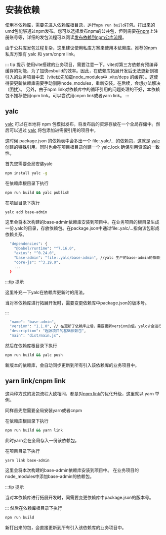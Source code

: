 # 安装依赖

使用本依赖库，需要先进入依赖库根目录，运行`npm run build`打包。打出来的umd包能够通过npm发布。您可以选择发布npm的公共包，但则需要在[npm](https://www.npmjs.com/)上注册账号等，详细的发包流程可以阅读[发布依赖到npm公库流程](https://www.jianshu.com/p/9325240352a4)。

由于公共库发包过程复杂，这里建议使用私库方案来使用本依赖库。推荐的npm私库方案有 yalc 和 yarn/cnpm link。

::: tip 提示
使用vite搭建的业务项目，需要注意一下。vite对第三方依赖有预编译缓存的功能，为了加快esbuild的效率。因此，在依赖库拓展开发后无法更新到被引入的业务项目中去（vite优先加载node_modules中 .vite/deps 的缓存）。这使得要更新依赖库需要手动删除node_modules，重新安装。在后续，会想办法解决（困扰）。
另外，由于npm link对依赖库中的循环引用的问题处理的不好，本依赖包不推荐使用npm link。可以尝试用cnpm link或者yarn link。
:::

## yalc

[yalc](https://github.com/wclr/yalc) 可以在本地将 npm 包模拟发布，将发布后的资源存放在一个全局存储中。然后可以通过 [yalc](https://github.com/wclr/yalc) 将包添加进需要引用的项目中。

这时候 package.json 的依赖表中会多出一个 file:.yalc/... 的依赖包，这就是 [yalc](https://github.com/wclr/yalc) 创建的特殊引用。同时也会在项目根目录创建一个 yalc.lock 确保引用资源的一致性。

首先您需要全局安装yalc

```sh
npm install yalc -g
```

在依赖库根目录下执行

```sh
npm run build && yalc publish
```

在项目目录下执行

```sh
yalc add base-admin
```

这里会将本次构建的base-admin依赖库安装到项目中。在业务项目的根目录生成一份.yalc的目录，存放依赖包。在package.json中通过file:.yalc/...指向该包形成依赖关系。

```sh
  "dependencies": {
    "@babel/runtime": "^7.16.0",
    "axios": "^0.24.0",
    "base-admin": "file:.yalc/base-admin", //yalc 生产的base-admin的依赖关系
    "core-js": "^3.19.0",
    ...
  }
```

:::tip 提示

这里补充一下yalc在依赖库更新时的用法。

当对本依赖库进行拓展开发时，需要变更依赖库中package.json的版本号。

:::

```sh
  "name": "base-admin",
  "version": "1.1.0", // 在更新了依赖库之后，需要更新version的值。yalc才会进行响应
  "description": "起源项目的基础依赖包",
  "main": "dist/main.js",
```
然后在依赖库根目录下执行

```sh
npm run build && yalc push
```

新版本的依赖库，会自动同步更新到所有引入该依赖库的业务项目中。

## yarn link/cnpm link

这两种方式的发包流程大致相同，都是对[npm link](https://docs.npmjs.com/cli/v8/commands/npm-link/)的优化升级，这里就以 yarn 举例。

同样首先您需要全局安装yarn或者cnpm

在依赖库根目录下执行

```sh
npm run build && yarn link
```

此时yarn会在全局存入一份该依赖包。

在项目目录下执行

```sh
yarn link base-admin
```

这里会将本次构建的base-admin依赖库安装到项目中。
在业务项目的node_modules中添加base-admin的依赖包。

:::tip 提示

当对本依赖库进行拓展开发时，同需要变更依赖库中package.json的版本号。

:::
然后在依赖库根目录下执行

```sh
npm run build
```

新打出来的包，会直接更新到所有引入该依赖库的业务项目中。






